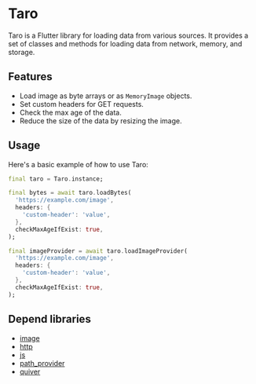 # Taro

Taro is a Flutter library for loading data from various sources. It provides a set of classes and methods for loading data from network, memory, and storage.

## Features

- Load image as byte arrays or as `MemoryImage` objects.
- Set custom headers for GET requests.
- Check the max age of the data.
- Reduce the size of the data by resizing the image.

## Usage

Here's a basic example of how to use Taro:

```dart
final taro = Taro.instance;

final bytes = await taro.loadBytes(
  'https://example.com/image',
  headers: {
    'custom-header': 'value',
  },
  checkMaxAgeIfExist: true,
);

final imageProvider = await taro.loadImageProvider(
  'https://example.com/image',
  headers: {
    'custom-header': 'value',
  },
  checkMaxAgeIfExist: true,
);
```

## Depend libraries

- [image](https://pub.dev/packages/image)
- [http](https://pub.dev/packages/http)
- [js](https://pub.dev/packages/js)
- [path_provider](https://pub.dev/packages/path_provider)
- [quiver](https://pub.dev/packages/quiver)
